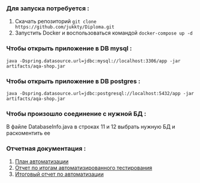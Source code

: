### Для запуска потребуется :
1. Скачать репозиторий `git clone https://github.com/jukkty/Diploma.git`
1. Запустить Docker и воспользоваться командой `docker-compose up -d`
### Чтобы открыть приложение в DB mysql :
 `java -Dspring.datasource.url=jdbc:mysql://localhost:3306/app -jar artifacts/aqa-shop.jar`
### Чтобы открыть приложение в DB postgres :
`java -Dspring.datasource.url=jdbc:postgresql://localhost:5432/app -jar artifacts/aqa-shop.jar`
### Чтобы произошло соединение с нужной БД : 
В файле DatabaseInfo.java в строках 11 и 12 выбрать нужную БД и раскоментить ее
### Отчетная документация :

1. [План автоматизации](/documentation/Plan.md)
1. [Отчет по итогам автоматизированного тестирования](/documentation/Report.md)
1. [Итоговый отчет по автоматизации](/documentation/Summary.md)